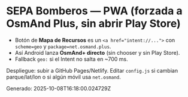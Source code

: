 # SEPA Bomberos — PWA (forzada a OsmAnd Plus, sin abrir Play Store)

- Botón de **Mapa de Recursos** es un `<a href="intent://...">` con `scheme=geo` y `package=net.osmand.plus`.
- Así Android lanza **OsmAnd+ directo** (sin chooser y sin Play Store).
- Fallback `geo:` si el Intent no salta en ~700 ms.

Despliegue: subir a GitHub Pages/Netlify. Editar `config.js` si cambian parque/lat/lon o si algún móvil usa `net.osmand`.

Generado: 2025-10-08T16:18:00.024729Z
